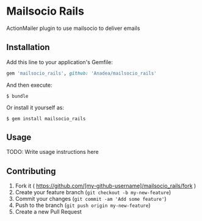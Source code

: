 # Mailsocio Rails

ActionMailer plugin to use mailsocio to deliver emails

## Installation

Add this line to your application's Gemfile:

```ruby
gem 'mailsocio_rails', github: 'Anadea/mailsocio_rails'
```

And then execute:

    $ bundle

Or install it yourself as:

    $ gem install mailsocio_rails

## Usage

TODO: Write usage instructions here

## Contributing

1. Fork it ( https://github.com/[my-github-username]/mailsocio_rails/fork )
2. Create your feature branch (`git checkout -b my-new-feature`)
3. Commit your changes (`git commit -am 'Add some feature'`)
4. Push to the branch (`git push origin my-new-feature`)
5. Create a new Pull Request
